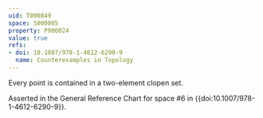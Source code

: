 ```yaml
---
uid: T000849
space: S000005
property: P000024
value: true
refs:
- doi: 10.1007/978-1-4612-6290-9
  name: Counterexamples in Topology
---
```


Every point is contained in a two-element clopen set.

Asserted in the General Reference Chart for space #6 in
{{doi:10.1007/978-1-4612-6290-9}}.
